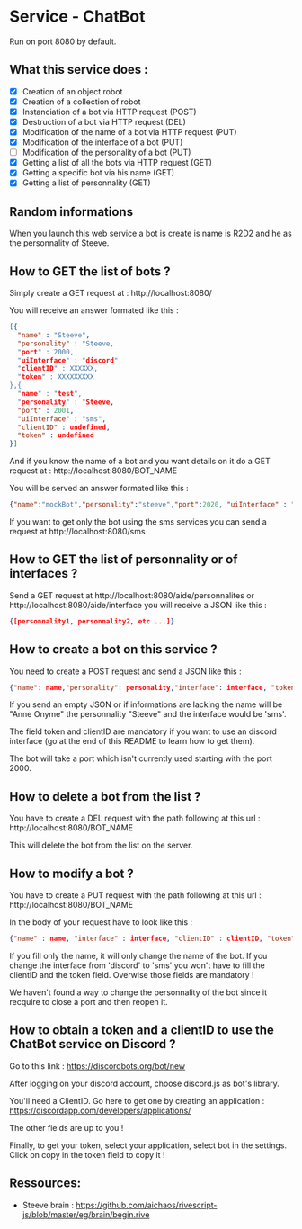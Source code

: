 # Service - ChatBot

Run on port 8080 by default.


## What this service does : 

- [x] Creation of an object robot 
- [x] Creation of a collection of robot
- [x] Instanciation of a bot via HTTP request (POST)
- [X] Destruction of a bot via HTTP request (DEL)
- [X] Modification of the name of a bot via HTTP request (PUT)
- [X] Modification of the interface of a bot (PUT)
- [ ] Modification of the personality of a bot (PUT)
- [x] Getting a list of all the bots via HTTP request (GET)
- [x] Getting a specific bot via his name (GET)
- [X] Getting a list of personnality (GET)

## Random informations 

When you launch this web service a bot is create is name is R2D2 and he as the personnality of Steeve.

## How to GET the list of bots ?

Simply create a GET request at : http://localhost:8080/

You will receive an answer formated like this :

```JSON
[{
  "name" : "Steeve",
  "personality" : "Steeve,
  "port" : 2000,
  "uiInterface" : "discord",
  "clientID" : XXXXXX,
  "token" : XXXXXXXXX
},{
  "name" : "test",
  "personality" : "Steeve,
  "port" : 2001,
  "uiInterface" : "sms",
  "clientID" : undefined,
  "token" : undefined
}]
```

And if you know the name of a bot and you want details on it do a GET request at : http://localhost:8080/BOT_NAME

You will be served an answer formated like this :

```JSON
{"name":"mockBot","personality":"steeve","port":2020, "uiInterface" : "sms"}
```

If you want to get only the bot using the sms services you can send a request at http://localhost:8080/sms

## How to GET the list of personnality or of interfaces ?

Send a GET request at http://localhost:8080/aide/personnalites or http://localhost:8080/aide/interface
you will receive a JSON like this :
```JSON
{[personnality1, personnality2, etc ...]}
```

## How to create a bot on this service ?

You need to create a POST request and send a JSON like this :

```JSon
{"name": name,"personality": personality,"interface": interface, "token" : token, "clientID" : clientID }
```

If you send an empty JSON or if informations are lacking the name will be "Anne Onyme" the personnality "Steeve" and the interface would be 'sms'.

The field token and clientID are mandatory if you want to use an discord interface (go at the end of this README to learn how to get them).

The bot will take a port which isn't currently used starting with the port 2000.


## How to delete a bot from the list ?

You have to create a DEL request with the path following at this url : http://localhost:8080/BOT_NAME

This will delete the bot from the list on the server.

## How to modify a bot ?

You have to create a PUT request with the path following at this url : http://localhost:8080/BOT_NAME

In the body of your request have to look like this :
```JSON
{"name" : name, "interface" : interface, "clientID" : clientID, "token" : token}
```
If you fill only the name, it will only change the name of the bot.
If you change the interface from 'discord' to 'sms' you won't have to fill the clientID and the token field.
Overwise those fields are mandatory !

We haven't found a way to change the personnality of the bot since it recquire to close a port and then reopen it.

## How to obtain a token and a clientID to use the ChatBot service on Discord ?

Go to this link : https://discordbots.org/bot/new

After logging on your discord account, choose discord.js as bot's library.

You'll need a ClientID. Go here to get one by creating an application : https://discordapp.com/developers/applications/

The other fields are up to you !

Finally, to get your token, select your application, select bot in the settings. Click on copy in the token field to copy it ! 

## Ressources:

- Steeve brain : https://github.com/aichaos/rivescript-js/blob/master/eg/brain/begin.rive
